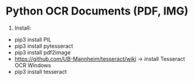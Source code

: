 # Python OCR Documents (PDF, IMG)


1. Install: 
- pip3 install PIL
- pip3 install pytesseract
- pip3 install pdf2image
- https://github.com/UB-Mannheim/tesseract/wiki -> install Tesseract OCR Windows
- pip3 install tesseract